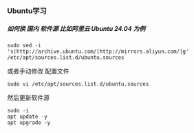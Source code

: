 ### Ubuntu学习


##### 如何换 国内 软件源 比如阿里云 Ubuntu 24.04 为例

```
sudo sed -i 's|http://archive.ubuntu.com/|http://mirrors.aliyun.com/|g' /etc/apt/sources.list.d/ubuntu.sources
```

或者手动修改 配置文件

```
sudo vi /etc/apt/sources.list.d/ubuntu.sources
```

然后更新软件源

```
sudo -i
apt update -y
apt upgrade -y
```